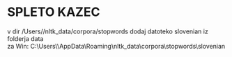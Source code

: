 # SPLETO KAZEC

v dir /Users/<User>/nltk_data/corpora/stopwords dodaj datoteko slovenian iz folderja data  
za Win: C:\\Users\\<user>\\AppData\\Roaming\\nltk_data\\corpora\\stopwords\\slovenian